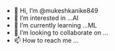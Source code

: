 - 👋 Hi, I’m @mukeshkanike849
- 👀 I’m interested in ...AI
- 🌱 I’m currently learning ...ML
- 💞️ I’m looking to collaborate on ...
- 📫 How to reach me ...

<!---
mukeshkanike849/mukeshkanike849 is a ✨ special ✨ repository because its `README.md` (this file) appears on your GitHub profile.
You can click the Preview link to take a look at your changes.
--->
